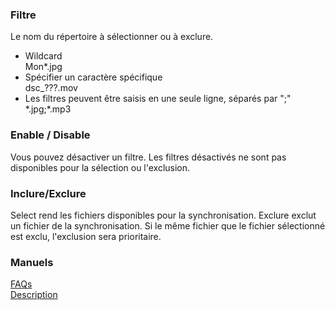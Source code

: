 ### Filtre<br>

Le nom du répertoire à sélectionner ou à exclure.<br>

- Wildcard<br>
Mon*.jpg<br>
- Spécifier un caractère spécifique<br>
dsc_???.mov<br>
- Les filtres peuvent être saisis en une seule ligne, séparés par ";"<br>
\*.jpg;*.mp3<br>

### Enable / Disable<br>

Vous pouvez désactiver un filtre. Les filtres désactivés ne sont pas disponibles pour la sélection ou l'exclusion.<br>

### Inclure/Exclure<br>

Select rend les fichiers disponibles pour la synchronisation. Exclure exclut un fichier de la synchronisation. Si le même fichier que le fichier sélectionné est exclu, l'exclusion sera prioritaire.<br>

### Manuels<br>
[FAQs](https://sentaroh.github.io/Documents/SMBSync3/SMBSync3_FAQ_EN.htm)<br>
[Description](https://sentaroh.github.io/Documents/SMBSync3/SMBSync3_Desc_EN.htm)<br>
